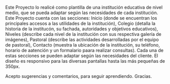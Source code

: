 Este Proyecto lo realicé como plantilla de una institución educativa de nivel medio, que se pueda adaptar según las necesidades de cada institución.
Este Proyecto cuenta con las secciones:
Inicio (donde se encuentran los principales accesos a las utilidades de la institución), 
Colegio (detalla la historia de la institucón, su fachada, autoridades y objetivos educativos),
Niveles (describe cada nivel de la institución con sus respectiva galería de imágenes),
Pastoral (describe las actividades desarrolladas por el equipo de pastoral),
Contacto (muestra la ubicación de la institución, su teléfono, horario de aatención y un formalario paara realizar consultas).
Cada una de estas secciones se pueden adaptar según las necesidades del cliente.
El diseño es responsivo para las diversas pantallas hasta las más pequeñas de 350px.

Acepto sugerencias y comentarios, para seguir aprendiendo.
Gracias.
